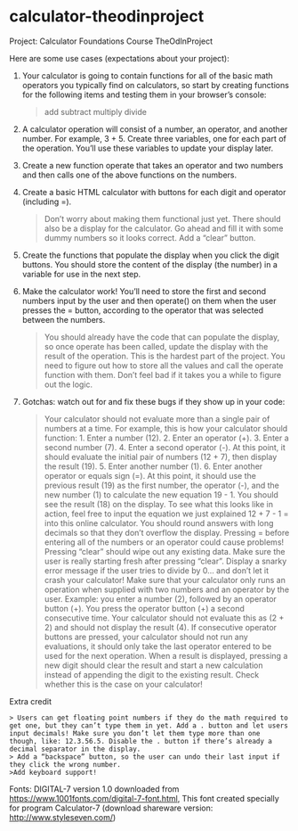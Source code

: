 # calculator-theodinproject

Project: Calculator Foundations Course TheOdInProject

Here are some use cases (expectations about your project):

1.  Your calculator is going to contain functions for all of the basic math operators you typically find on calculators, so start by creating functions for the following items and testing them in your browser’s console:

    > add
    > subtract
    > multiply
    > divide

2.  A calculator operation will consist of a number, an operator, and another number. For example, 3 + 5. Create three variables, one for each part of the operation. You’ll use these variables to update your display later.

3.  Create a new function operate that takes an operator and two numbers and then calls one of the above functions on the numbers.

4.  Create a basic HTML calculator with buttons for each digit and operator (including =).

    > Don’t worry about making them functional just yet.
    > There should also be a display for the calculator. Go ahead and fill it with some dummy numbers so it looks correct.
    > Add a “clear” button.

5.  Create the functions that populate the display when you click the digit buttons. You should store the content of the display (the number) in a variable for use in the next step.

6.  Make the calculator work! You’ll need to store the first and second numbers input by the user and then operate() on them when the user presses the = button, according to the operator that was selected between the numbers.

    > You should already have the code that can populate the display, so once operate has been called, update the display with the result of the operation.
    > This is the hardest part of the project. You need to figure out how to store all the values and call the operate function with them. Don’t feel bad if it takes you a while to figure out the logic.

7.  Gotchas: watch out for and fix these bugs if they show up in your code:
    > Your calculator should not evaluate more than a single pair of numbers at a time. For example, this is how your calculator should function:
        1. Enter a number (12).
        2. Enter an operator (+).
        3. Enter a second number (7).
        4. Enter a second operator (-). At this point, it should evaluate the initial pair of numbers (12 + 7), then display the result (19).
        5. Enter another number (1).
        6. Enter another operator or equals sign (=). At this point, it should use the previous result (19) as the first number, the operator (-), and the new number (1) to calculate the new equation 19 - 1. You should see the result (18) on the display.
    > To see what this looks like in action, feel free to input the equation we just explained 12 + 7 - 1 = into this online calculator.
    > You should round answers with long decimals so that they don’t overflow the display.
    > Pressing = before entering all of the numbers or an operator could cause problems!
    > Pressing “clear” should wipe out any existing data. Make sure the user is really starting fresh after pressing “clear”.
    > Display a snarky error message if the user tries to divide by 0… and don’t let it crash your calculator!
    > Make sure that your calculator only runs an operation when supplied with two numbers and an operator by the user. Example: you enter a number (2), followed by an operator button (+). You press the operator button (+) a second consecutive time. Your calculator should not evaluate this as (2 + 2) and should not display the result (4). If consecutive operator buttons are pressed, your calculator should not run any evaluations, it should only take the last operator entered to be used for the next operation.
    > When a result is displayed, pressing a new digit should clear the result and start a new calculation instead of appending the digit to the existing result. Check whether this is the case on your calculator!

Extra credit

    > Users can get floating point numbers if they do the math required to get one, but they can’t type them in yet. Add a . button and let users input decimals! Make sure you don’t let them type more than one though, like: 12.3.56.5. Disable the . button if there’s already a decimal separator in the display.
    > Add a “backspace” button, so the user can undo their last input if they click the wrong number.
    >Add keyboard support!

Fonts:
DIGITAL-7 version 1.0 downloaded from https://www.1001fonts.com/digital-7-font.html,
This font created specially for program Calculator-7 (download shareware version: http://www.styleseven.com/)
